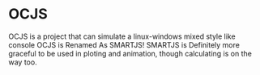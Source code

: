 OCJS
====

OCJS is a project that can simulate a linux-windows mixed style like console
OCJS is Renamed As SMARTJS!
SMARTJS is Definitely more graceful to be used in ploting and animation, though calculating is on the way too.
